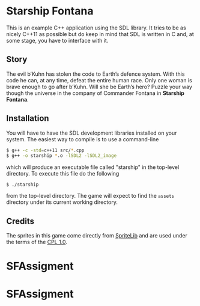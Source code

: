 # Starship Fontana #

This is an example C++ application using the SDL library.
It tries to be as nicely C++11 as possible but do keep in
mind that SDL is written in C and, at some stage, you have
to interface with it.

## Story ##
The evil b’Kuhn has stolen the code to Earth’s defence system.
With this code he can, at any time, defeat the entire human race.
Only one woman is brave enough to go after b’Kuhn. Will she be
Earth’s hero? Puzzle your way though the universe in the company
of Commander Fontana in **Starship Fontana**.

## Installation ##
You will have to have the SDL development libraries installed on
your system.  The easiest way to compile is to use a command-line

```bash
$ g++ -c -std=c++11 src/*.cpp
$ g++ -o starship *.o -lSDL2 -lSDL2_image
```

which will produce an executable file called "starship" in the
top-level directory.  To execute this file do the following

`$ ./starship`
 
from the top-level directory.  The game will expect to find the
`assets` directory under its current working directory.

## Credits ##
The sprites in this game come directly from 
[SpriteLib](http://www.widgetworx.com/widgetworx/portfolio/spritelib.html) and are used
under the terms of the [CPL 1.0](http://opensource.org/licenses/cpl1.0.php).
# SFAssigment
# SFAssigment
